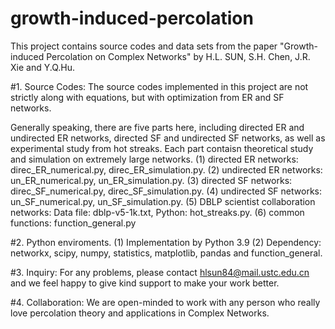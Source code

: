# growth-induced-percolation
This project contains source codes and data sets from the paper "Growth-induced Percolation on Complex Networks" by H.L. SUN, S.H. Chen, J.R. Xie and Y.Q.Hu.

#1. Source Codes:
The source codes implemented in this project are not strictly along with equations, but with optimization from ER and SF networks.

Generally speaking, there are five parts here, including directed ER and undirected ER networks, directed SF and undirected SF networks, as well as experimental study from hot streaks.
Each part contaisn theoretical study and simulation on extremely large networks.
(1) directed ER networks: direc_ER_numerical.py, direc_ER_simulation.py.
(2) undirected ER networks: un_ER_numerical.py, un_ER_simulation.py.
(3) directed SF networks: direc_SF_numerical.py, direc_SF_simulation.py.
(4) undirected SF networks: un_SF_numerical.py, un_SF_simulation.py.
(5) DBLP scientist collaboration networks: Data file: dblp-v5-1k.txt, Python: hot_streaks.py.
(6) common functions: function_general.py

#2. Python enviroments.
(1) Implementation by Python 3.9 
(2) Dependency: networkx, scipy, numpy, statistics, matplotlib, pandas and function_general.

#3. Inquiry:
For any problems, please contact hlsun84@mail.ustc.edu.cn and we feel happy to give kind support to make your work better.

#4.  Collaboration:
We are open-minded to work with any person who really love percolation theory and applications in Complex Networks.


